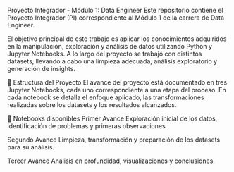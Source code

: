 Proyecto Integrador - Módulo 1: Data Engineer
Este repositorio contiene el Proyecto Integrador (PI) correspondiente al Módulo 1 de la carrera de Data Engineer.

El objetivo principal de este trabajo es aplicar los conocimientos adquiridos en la manipulación, exploración y análisis de datos utilizando Python y Jupyter Notebooks. A lo largo del proyecto se trabajó con distintos datasets, llevando a cabo una limpieza adecuada, análisis exploratorio y generación de insights.

📂 Estructura del Proyecto
El avance del proyecto está documentado en tres Jupyter Notebooks, cada uno correspondiente a una etapa del proceso. En cada notebook se detalla el enfoque aplicado, las transformaciones realizadas sobre los datasets y los resultados alcanzados.

🔗 Notebooks disponibles
Primer Avance
Exploración inicial de los datos, identificación de problemas y primeras observaciones.

Segundo Avance
Limpieza, transformación y preparación de los datasets para su análisis.

Tercer Avance
Análisis en profundidad, visualizaciones y conclusiones.

